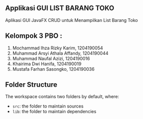## Applikasi GUI LIST BARANG TOKO

Aplikasi GUI JavaFX CRUD untuk Menampilkan List Barang Toko

## Kelompok 3 PBO :

1. Mochammad Ihza Rizky Karim, 1204190054
2. Muhammad Arsyi Athala Affandy, 1204190044
3. Muhammad Naufal Azizi, 1204190016
4. Khairima Dwi Hanifa, 1204190019
5. Mustafa Farhan Sasongko, 1204190036

## Folder Structure

The workspace contains two folders by default, where:

- `src`: the folder to maintain sources
- `lib`: the folder to maintain dependencies

